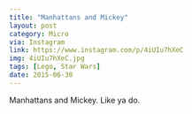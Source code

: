 ```yaml
---
title: "Manhattans and Mickey"
layout: post
category: Micro
via: Instagram
link: https://www.instagram.com/p/4iUIu7hXeC
img: 4iUIu7hXeC.jpg
tags: [Lego, Star Wars]
date: 2015-06-30
---
```

Manhattans and Mickey. Like ya do.